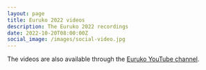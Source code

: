 ```yaml
---
layout: page
title: Euruko 2022 videos
description: The Euruko 2022 recordings
date: 2022-10-20T08:00:00Z
social_image: /images/social-video.jpg
---
```


The videos are also available through the [Euruko YouTube channel](https://www.youtube.com/euruko).
